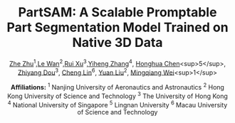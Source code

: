 <div align="center">

# PartSAM: A Scalable Promptable Part Segmentation Model Trained on Native 3D Data

</div>

<div align="center">

[Zhe Zhu](https://scholar.google.com/citations?user=pM4ebg0AAAAJ&hl=zh-CN)<sup>1</sup>,[Le Wan](https://scholar.google.com/citations?user=pM4ebg0AAAAJ&hl=zh-CN)<sup>2</sup>,[Rui Xu](https://ruixu.me/)<sup>3</sup>,[Yiheng Zhang](https://openreview.net/profile?id=~Yiheng_Zhang4)<sup>4</sup>, [Honghua Chen]([https://xty.im/](https://chenhonghua.github.io/clay.github.io/))<sup>5</sup>, [Zhiyang Dou](https://frank-zy-dou.github.io/)<sup>3</sup>, [Cheng Lin](https://clinplayer.github.io/)<sup>6</sup>, [Yuan Liu](https://liuyuan-pal.github.io/)<sup>2</sup>, [Mingqiang Wei]([https://www.cs.hku.hk/index.php/people/academic-staff/taku](https://scholar.google.com/citations?user=TdrJj8MAAAAJ&hl=en))<sup>1</sup>

**Affiliations:**
<sup>1</sup> Nanjing University of Aeronautics and Astronautics
<sup>2</sup> Hong Kong University of Science and Technology 
<sup>3</sup> The University of Hong Kong
<sup>4</sup> National University of Singapore
<sup>5</sup> Lingnan University
<sup>6</sup> Macau University of Science and Technology


</div>

